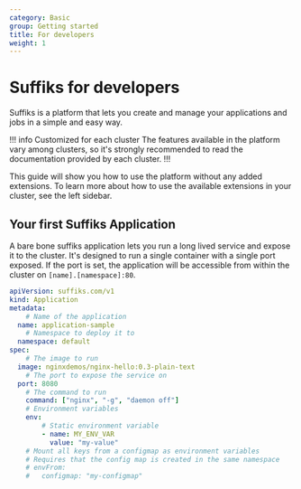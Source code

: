 ```yaml
---
category: Basic
group: Getting started
title: For developers
weight: 1
---
```


# Suffiks for developers

Suffiks is a platform that lets you create and manage your applications and jobs in a simple and easy way.

!!! info Customized for each cluster
The features available in the platform vary among clusters, so it's strongly recommended to read the documentation provided by each cluster.
!!!

This guide will show you how to use the platform without any added extensions.
To learn more about how to use the available extensions in your cluster, see the left sidebar.

## Your first Suffiks Application

A bare bone suffiks application lets you run a long lived service and expose it to the cluster.
It's designed to run a single container with a single port exposed.
If the port is set, the application will be accessible from within the cluster on `[name].[namespace]:80`.

```yaml
apiVersion: suffiks.com/v1
kind: Application
metadata:
	# Name of the application
  name: application-sample
	# Namespace to deploy it to
  namespace: default
spec:
	# The image to run
  image: nginxdemos/nginx-hello:0.3-plain-text
	# The port to expose the service on
  port: 8080
	# The command to run
	command: ["nginx", "-g", "daemon off"]
	# Environment variables
	env:
		# Static environment variable
		- name: MY_ENV_VAR
		  value: "my-value"
	# Mount all keys from a configmap as environment variables
	# Requires that the config map is created in the same namespace
	# envFrom:
	# 	configmap: "my-configmap"
```
